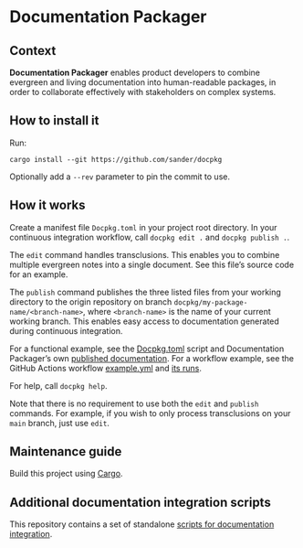 # Documentation Packager

## Context

**Documentation Packager** enables product developers to combine evergreen and living documentation into human-readable packages, in order to collaborate effectively with stakeholders on complex systems.

## How to install it

<!-- Start transclusion: notes/evergreen/How to install?.md -->
Run:

```
cargo install --git https://github.com/sander/docpkg
```

Optionally add a `--rev` parameter to pin the commit to use.
<!-- End transclusion -->

## How it works

Create a manifest file `Docpkg.toml` in your project root directory. In your continuous integration workflow, call `docpkg edit .` and `docpkg publish .`.

The `edit` command handles transclusions. This enables you to combine multiple evergreen notes into a single document. See this file’s source code for an example.

The `publish` command publishes the three listed files from your working directory to the origin repository on branch `docpkg/my-package-name/<branch-name>`, where `<branch-name>` is the name of your current working branch. This enables easy access to documentation generated during continuous integration.

For a functional example, see the [Docpkg.toml](https://github.com/sander/docpkg/blob/main/Docpkg.toml) script and Documentation Packager’s own [published documentation](https://github.com/sander/docpkg/blob/docpkg/docpkg/main/README.md#readme). For a workflow example, see the GitHub Actions workflow [example.yml](https://github.com/sander/docpkg/blob/main/.github/workflows/example.yml) and [its runs](https://github.com/sander/docpkg/actions/workflows/example.yml).

For help, call `docpkg help`.

Note that there is no requirement to use both the `edit` and `publish` commands. For example, if you wish to only process transclusions on your `main` branch, just use `edit`.

## Maintenance guide

Build this project using [Cargo](https://doc.rust-lang.org/cargo/).

## Additional documentation integration scripts

This repository contains a set of standalone [scripts for documentation integration](scripts/README.md).
